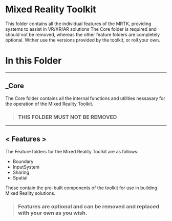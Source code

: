 # Mixed Reality Toolkit

This folder contains all the individual features of the MRTK, providing systems to assist in VR/XR/AR solutions
The Core folder is required and should not be removed, whereas the other feature folders are completely optional. Wither use the versions provided by the toolkit, or roll your own.

# In this Folder
---

## _Core

The Core folder contains all the internal functions and utilities nessasary for the operation of the Mixed Reality Toolkit.  

> ### THIS FOLDER MUST NOT BE REMOVED

---

## < Features >

The Feature folders for the Mixed Reality Toolkit are as follows:

* Boundary
* InputSystem
* Sharing
* Spatial

These contain the pre-built components of the toolkit for use in building Mixed Reality solutions.

> ### Features are optional and can be removed and replaced with your own as you wish.